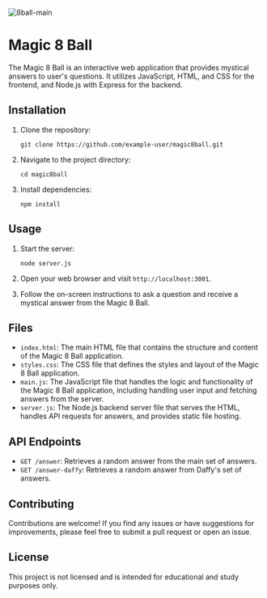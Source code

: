 
![8ball-main](https://github.com/rocknrome/magic-8-ball/assets/126816805/6144718d-2363-4291-ab0a-a6684c9182ac)

# Magic 8 Ball

The Magic 8 Ball is an interactive web application that provides mystical answers to user's questions. It utilizes JavaScript, HTML, and CSS for the frontend, and Node.js with Express for the backend.

## Installation

1. Clone the repository:

   ```
   git clone https://github.com/example-user/magic8ball.git
   ```

2. Navigate to the project directory:

   ```
   cd magic8ball
   ```

3. Install dependencies:

   ```
   npm install
   ```

## Usage

1. Start the server:

   ```
   node server.js
   ```

2. Open your web browser and visit `http://localhost:3001`.

3. Follow the on-screen instructions to ask a question and receive a mystical answer from the Magic 8 Ball.

## Files

- `index.html`: The main HTML file that contains the structure and content of the Magic 8 Ball application.
- `styles.css`: The CSS file that defines the styles and layout of the Magic 8 Ball application.
- `main.js`: The JavaScript file that handles the logic and functionality of the Magic 8 Ball application, including handling user input and fetching answers from the server.
- `server.js`: The Node.js backend server file that serves the HTML, handles API requests for answers, and provides static file hosting.

## API Endpoints

- `GET /answer`: Retrieves a random answer from the main set of answers.
- `GET /answer-daffy`: Retrieves a random answer from Daffy's set of answers.

## Contributing

Contributions are welcome! If you find any issues or have suggestions for improvements, please feel free to submit a pull request or open an issue.

## License

This project is not licensed and is intended for educational and study purposes only.
